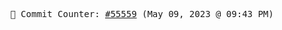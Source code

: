 <p align="center">
    <samp>
        📮 Commit Counter: <a href="https://github.com/Javascript-void0/Javascript-void0/commits/main">#55559</a> (May 09, 2023 @ 09:43 PM)
    </samp>
</p>